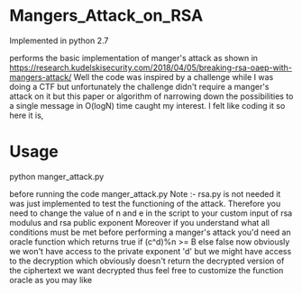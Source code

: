 # Mangers_Attack_on_RSA
Implemented in python 2.7

performs the basic implementation of manger's attack as shown in https://research.kudelskisecurity.com/2018/04/05/breaking-rsa-oaep-with-mangers-attack/
Well the code was inspired by a challenge while I was doing a CTF but unfortunately the challenge didn't require a manger's attack on it but this paper or algorithm of narrowing down the possibilities to a single message in O(logN) time caught my interest.
I felt like coding it so here it is,

# Usage

python manger_attack.py

before running the code manger_attack.py
Note :- rsa.py is not needed it was just implemented to test the functioning of the attack.
Therefore you need to change the value of n and e in the script to your custom input of rsa modulus and rsa public exponent
Moreover if you understand what all conditions must be met before performing a manger's attack you'd need an oracle function which returns true if (c^d)%n >= B else false now obviously we won't have access to the private exponent 'd' but we might have access to the decryption which obviously doesn't return the decrypted version of the ciphertext we want decrypted thus feel free to customize the function oracle as you may like
